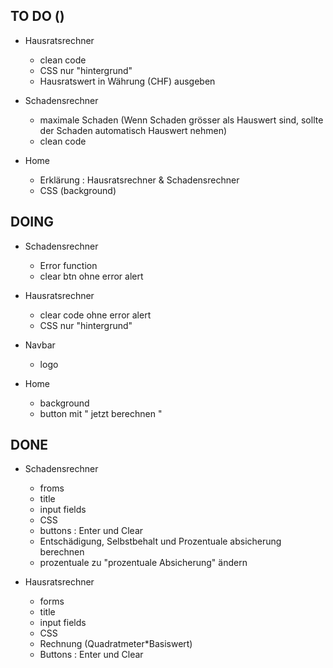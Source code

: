 ## TO DO ()

- Hausratsrechner
    - clean code
    - CSS nur "hintergrund"
    - Hausratswert in Währung (CHF) ausgeben
    
- Schadensrechner
    - maximale Schaden (Wenn Schaden grösser als Hauswert sind, sollte der Schaden automatisch Hauswert nehmen)
    - clean code

- Home 
    - Erklärung : Hausratsrechner & Schadensrechner
    - CSS (background)

## DOING 

- Schadensrechner 
    - Error function
    - clear btn ohne error alert

- Hausratsrechner
    - clear code ohne error alert
    - CSS nur "hintergrund"

- Navbar 
    - logo

- Home 
    - background
    - button mit " jetzt berechnen "


## DONE

- Schadensrechner
    - froms
    - title
    - input fields
    - CSS
    - buttons : Enter und Clear
    - Entschädigung, Selbstbehalt und Prozentuale absicherung berechnen
    - prozentuale zu "prozentuale Absicherung" ändern

- Hausratsrechner
    - forms
    - title
    - input fields
    - CSS
    - Rechnung (Quadratmeter*Basiswert)
    - Buttons : Enter und Clear
    
## 